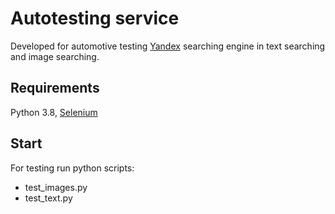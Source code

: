 # Autotesting service
Developed for automotive testing [Yandex](https://yandex.ru/) searching engine in text searching and image searching.

## Requirements
Python 3.8, [Selenium](https://selenium-python.readthedocs.io/)

## Start
For testing run python scripts:
- test_images.py
- test_text.py
